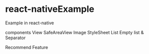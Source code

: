 # react-nativeExample

Example in react-native

components
View
SafeAreaView
Image
StyleSheet
List
Empty list & Separator

Recommend Feature
